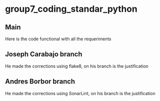 # group7_coding_standar_python
## Main
Here is the code functional with all the requeriments
## Joseph Carabajo branch
He made the corrections using flake8, on his branch is the justification 
## Andres Borbor branch
He made the corrections using SonarLint, on his branch is the justification
